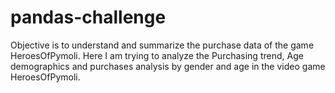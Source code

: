 # pandas-challenge

Objective is to understand and summarize the purchase data of the game HeroesOfPymoli. Here I am trying to analyze the Purchasing trend, Age demographics and purchases analysis by gender and age in the video game HeroesOfPymoli.
